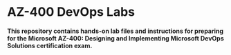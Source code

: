 # AZ-400 DevOps Labs  

**This repository contains hands-on lab files and instructions for preparing for the Microsoft AZ-400: Designing and Implementing Microsoft DevOps Solutions certification exam.**
